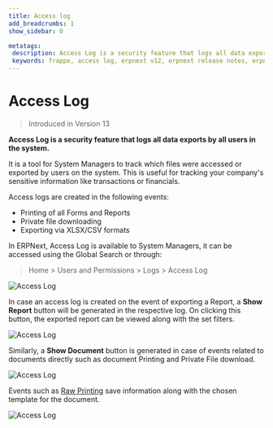 ```yaml
---
title: Access log
add_breadcrumbs: 1
show_sidebar: 0

metatags:
 description: Access Log is a security feature that logs all data exports in the form of printing of Forms and reports, private file downloading and exporting reports in excel/csv formats.
 keywords: frappe, access log, erpnext v12, erpnext release notes, erpnext new features, erp, open source erp, free erp, security
---
```


# Access Log

> Introduced in Version 13

**Access Log is a security feature that logs all data exports by all users in the system.**

It is a tool for System Managers to track which files were accessed or exported by users on the system. This is useful for tracking your company's sensitive information like transactions or financials.

Access logs are created in the following events:

 - Printing of all Forms and Reports
 - Private file downloading
 - Exporting via XLSX/CSV formats

In ERPNext, Access Log is available to System Managers, it can be accessed using the Global Search or through:

> Home > Users and Permissions > Logs > Access Log

![Access Log](/docs/v12/assets/img/using-erpnext/using-access-log-3.png)

In case an access log is created on the event of exporting a Report, a **Show Report** button will be generated in the respective log. On clicking this button, the exported report can be viewed along with the set filters.

![Access Log](/docs/v12/assets/img/using-erpnext/using-access-log-1.png)

Similarly, a **Show Document** button is generated in case of events related to documents directly such as document Printing and Private File download.

![Access Log](/docs/v12/assets/img/using-erpnext/using-access-log-2.png)

Events such as [Raw Printing](/docs/v12/user/manual/en/setting-up/print/raw-printing) save information along with the chosen template for the document.

![Access Log](/docs/v12/assets/img/using-erpnext/using-acces-log-4.png)